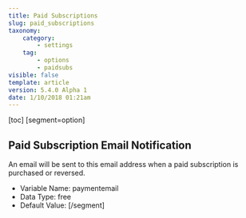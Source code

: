 ```yaml
---
title: Paid Subscriptions
slug: paid_subscriptions
taxonomy:
    category:
        - settings
    tag:
        - options
        - paidsubs
visible: false
template: article
version: 5.4.0 Alpha 1
date: 1/10/2018 01:21am
---
```


[toc]
[segment=option]

## Paid Subscription Email Notification
An email will be sent to this email address when a paid subscription is purchased or reversed.



- Variable Name: paymentemail
- Data Type: free
- Default Value: 
[/segment]